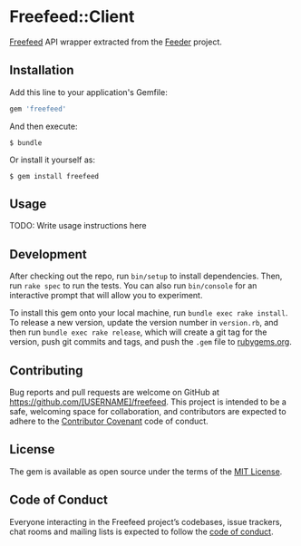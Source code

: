 # Freefeed::Client

[Freefeed](https://freefeed.net) API wrapper extracted from the [Feeder](https://frf.im) project.

## Installation

Add this line to your application's Gemfile:

```ruby
gem 'freefeed'
```

And then execute:

    $ bundle

Or install it yourself as:

    $ gem install freefeed

## Usage

TODO: Write usage instructions here

## Development

After checking out the repo, run `bin/setup` to install dependencies. Then, run `rake spec` to run the tests. You can also run `bin/console` for an interactive prompt that will allow you to experiment.

To install this gem onto your local machine, run `bundle exec rake install`. To release a new version, update the version number in `version.rb`, and then run `bundle exec rake release`, which will create a git tag for the version, push git commits and tags, and push the `.gem` file to [rubygems.org](https://rubygems.org).

## Contributing

Bug reports and pull requests are welcome on GitHub at https://github.com/[USERNAME]/freefeed. This project is intended to be a safe, welcoming space for collaboration, and contributors are expected to adhere to the [Contributor Covenant](http://contributor-covenant.org) code of conduct.

## License

The gem is available as open source under the terms of the [MIT License](https://opensource.org/licenses/MIT).

## Code of Conduct

Everyone interacting in the Freefeed project’s codebases, issue trackers, chat rooms and mailing lists is expected to follow the [code of conduct](https://github.com/[USERNAME]/freefeed/blob/master/CODE_OF_CONDUCT.md).
